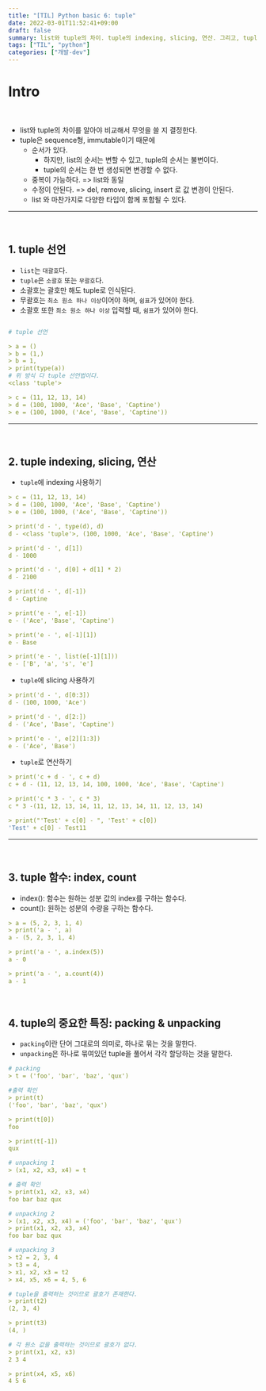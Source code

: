 ```yaml
---
title: "[TIL] Python basic 6: tuple"
date: 2022-03-01T11:52:41+09:00
draft: false
summary: list와 tuple의 차이. tuple의 indexing, slicing, 연산. 그리고, tuple의 중요한 특징 중 하나인 packing & unpacking에 대해 알아본다.
tags: ["TIL", "python"]
categories: ["개발-dev"]
---
```


# Intro

<br>

- list와 tuple의 차이를 알아야 비교해서 무엇을 쓸 지 결정한다.
- tuple은 sequence형, immutable이기 때문에
  - 순서가 있다.
    - 하지만, list의 순서는 변할 수 있고, tuple의 순서는 불변이다.
    - tuple의 순서는 한 번 생성되면 변경할 수 없다.
  - 중복이 가능하다. => list와 동일
  - 수정이 안된다. => del, remove, slicing, insert 로 값 변경이 안된다.
  - list 와 마찬가지로 다양한 타입이 함께 포함될 수 있다.

---

<br>

## 1. tuple 선언

- `list`는 `대괄호`다.
- `tuple`은 `소괄호` 또는 `무괄호`다.
- 소괄호는 괄호만 해도 tuple로 인식된다.
- 무괄호는 `최소 원소 하나 이상`이어야 하며, `쉼표`가 있어야 한다.
- 소괄호 또한 `최소 원소 하나 이상` 입력할 때, `쉼표`가 있어야 한다.

```yml

# tuple 선언

> a = ()
> b = (1,)
> b = 1,
> print(type(a))
# 위 방식 다 tuple 선언법이다.
<class 'tuple'>

> c = (11, 12, 13, 14)
> d = (100, 1000, 'Ace', 'Base', 'Captine')
> e = (100, 1000, ('Ace', 'Base', 'Captine'))

```

---

<br>

## 2. tuple indexing, slicing, 연산

- `tuple`에 indexing 사용하기

```yml
> c = (11, 12, 13, 14)
> d = (100, 1000, 'Ace', 'Base', 'Captine')
> e = (100, 1000, ('Ace', 'Base', 'Captine'))

> print('d - ', type(d), d)
d - <class 'tuple'>, (100, 1000, 'Ace', 'Base', 'Captine')

> print('d - ', d[1])
d - 1000

> print('d - ', d[0] + d[1] * 2)
d - 2100

> print('d - ', d[-1])
d - Captine

> print('e - ', e[-1])
e - ('Ace', 'Base', 'Captine')

> print('e - ', e[-1][1])
e - Base

> print('e - ', list(e[-1][1]))
e - ['B', 'a', 's', 'e']

```

- `tuple`에 slicing 사용하기

```yml
> print('d - ', d[0:3])
d - (100, 1000, 'Ace')

> print('d - ', d[2:])
d - ('Ace', 'Base', 'Captine')

> print('e - ', e[2][1:3])
e - ('Ace', 'Base')

```

- `tuple`로 연산하기

```yml
> print('c + d - ', c + d)
c + d - (11, 12, 13, 14, 100, 1000, 'Ace', 'Base', 'Captine')

> print('c * 3 - ', c * 3)
c * 3 -(11, 12, 13, 14, 11, 12, 13, 14, 11, 12, 13, 14)

> print("'Test' + c[0] - ", 'Test' + c[0])
'Test' + c[0] - Test11

```

---

<br>

## 3. tuple 함수: index, count

- index(): 함수는 원하는 성분 값의 index를 구하는 함수다.
- count(): 원하는 성분의 수량을 구하는 함수다.

```yml
> a = (5, 2, 3, 1, 4)
> print('a - ', a)
a - (5, 2, 3, 1, 4)

> print('a - ', a.index(5))
a - 0

> print('a - ', a.count(4))
a - 1
```

<br>

## 4. tuple의 중요한 특징: packing & unpacking

- `packing`이란 단어 그대로의 의미로, 하나로 묶는 것을 말한다.
- `unpacking`은 하나로 묶여있던 tuple을 풀어서 각각 할당하는 것을 말한다.

```yml
# packing
> t = ('foo', 'bar', 'baz', 'qux')

#출력 확인
> print(t)
('foo', 'bar', 'baz', 'qux')

> print(t[0])
foo

> print(t[-1])
qux

# unpacking 1
> (x1, x2, x3, x4) = t

# 출력 확인
> print(x1, x2, x3, x4)
foo bar baz qux

# unpacking 2
> (x1, x2, x3, x4) = ('foo', 'bar', 'baz', 'qux')
> print(x1, x2, x3, x4)
foo bar baz qux

# unpacking 3
> t2 = 2, 3, 4
> t3 = 4,
> x1, x2, x3 = t2
> x4, x5, x6 = 4, 5, 6

# tuple을 출력하는 것이므로 괄호가 존재한다.
> print(t2)
(2, 3, 4)

> print(t3)
(4, )

# 각 원소 값을 출력하는 것이므로 괄호가 없다.
> print(x1, x2, x3)
2 3 4

> print(x4, x5, x6)
4 5 6
```

